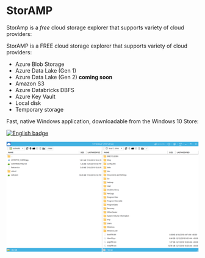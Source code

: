 # StorAMP

StorAmp is a *free* cloud storage explorer that supports variety of cloud providers:

StorAMP is a FREE cloud storage explorer that supports variety of cloud providers:
- Azure Blob Storage
- Azure Data Lake (Gen 1)
- Azure Data Lake (Gen 2) **coming soon**
- Amazon S3
- Azure Databricks DBFS
- Azure Key Vault
- Local disk
- Temporary storage

Fast, native Windows application, downloadable from the Windows 10 Store:

<a href='//www.microsoft.com/store/apps/9NKV1D43NLL3?cid=storebadge&ocid=badge'><img src='https://assets.windowsphone.com/85864462-9c82-451e-9355-a3d5f874397a/English_get-it-from-MS_InvariantCulture_Default.png' alt='English badge' style='width: 284px; height: 104px;' width='284' height='104'/></a>

![](img/screenshot-main.png)